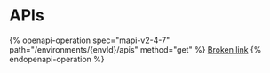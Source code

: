 # APIs

{% openapi-operation spec="mapi-v2-4-7" path="/environments/{envId}/apis" method="get" %}
[Broken link](broken-reference)
{% endopenapi-operation %}
